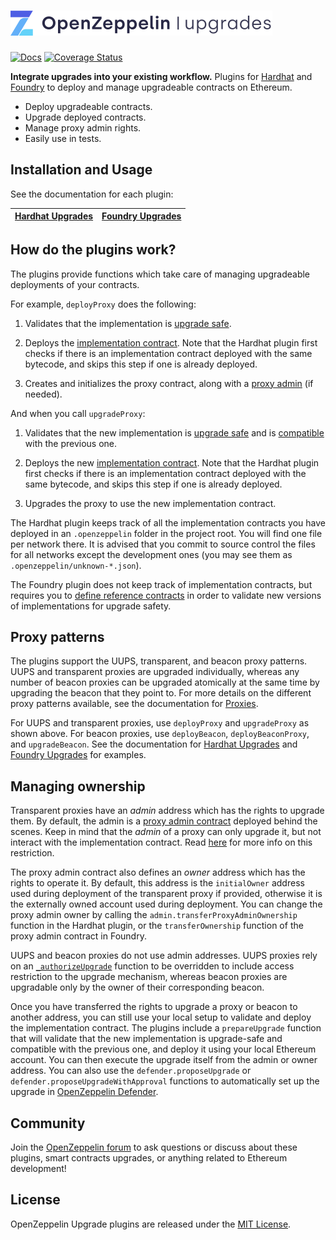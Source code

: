 # <img src="assets/banner.svg" alt="OpenZeppelin Upgrades" height="40px">

[![Docs](https://img.shields.io/badge/docs-%F0%9F%93%84-blue)](https://docs.openzeppelin.com/upgrades-plugins)
[![Coverage Status](https://codecov.io/gh/OpenZeppelin/openzeppelin-upgrades/graph/badge.svg)](https://codecov.io/gh/OpenZeppelin/openzeppelin-upgrades)

**Integrate upgrades into your existing workflow.** Plugins for [Hardhat](https://hardhat.org/) and [Foundry](https://github.com/foundry-rs/foundry) to deploy and manage upgradeable contracts on Ethereum.

- Deploy upgradeable contracts.
- Upgrade deployed contracts.
- Manage proxy admin rights.
- Easily use in tests.

## Installation and Usage

See the documentation for each plugin:

| [Hardhat Upgrades](./packages/plugin-hardhat/README.md)| [Foundry Upgrades](https://github.com/OpenZeppelin/openzeppelin-foundry-upgrades) |
|-|-|

## How do the plugins work?

The plugins provide functions which take care of managing upgradeable deployments of your contracts.

For example, `deployProxy` does the following:

1. Validates that the implementation is [upgrade safe](https://docs.openzeppelin.com/upgrades-plugins/faq#what-does-it-mean-for-a-contract-to-be-upgrade-safe).

2. Deploys the [implementation contract](https://docs.openzeppelin.com/upgrades-plugins/faq#what-is-an-implementation-contract). Note that the Hardhat plugin first checks if there is an implementation contract deployed with the same bytecode, and skips this step if one is already deployed.

3. Creates and initializes the proxy contract, along with a [proxy admin](https://docs.openzeppelin.com/upgrades-plugins/faq#what-is-a-proxy-admin) (if needed).

And when you call `upgradeProxy`:

1. Validates that the new implementation is [upgrade safe](https://docs.openzeppelin.com/upgrades-plugins/faq#what-does-it-mean-for-a-contract-to-be-upgrade-safe) and is [compatible](https://docs.openzeppelin.com/upgrades-plugins/faq#what-does-it-mean-for-an-implementation-to-be-compatible) with the previous one.

2. Deploys the new [implementation contract](https://docs.openzeppelin.com/upgrades-plugins/faq#what-is-an-implementation-contract). Note that the Hardhat plugin first checks if there is an implementation contract deployed with the same bytecode, and skips this step if one is already deployed.

3. Upgrades the proxy to use the new implementation contract.

The Hardhat plugin keeps track of all the implementation contracts you have deployed in an `.openzeppelin` folder in the project root. You will find one file per network there. It is advised that you commit to source control the files for all networks except the development ones (you may see them as `.openzeppelin/unknown-*.json`).

The Foundry plugin does not keep track of implementation contracts, but requires you to [define reference contracts](https://github.com/OpenZeppelin/openzeppelin-foundry-upgrades?tab=readme-ov-file#before-running) in order to validate new versions of implementations for upgrade safety.

## Proxy patterns

The plugins support the UUPS, transparent, and beacon proxy patterns. UUPS and transparent proxies are upgraded individually, whereas any number of beacon proxies can be upgraded atomically at the same time by upgrading the beacon that they point to. For more details on the different proxy patterns available, see the documentation for [Proxies](https://docs.openzeppelin.com/contracts/api/proxy).

For UUPS and transparent proxies, use `deployProxy` and `upgradeProxy` as shown above. For beacon proxies, use `deployBeacon`, `deployBeaconProxy`, and `upgradeBeacon`. See the documentation for [Hardhat Upgrades](./packages/plugin-hardhat/README.md) and [Foundry Upgrades](https://github.com/OpenZeppelin/openzeppelin-foundry-upgrades) for examples.

## Managing ownership

Transparent proxies have an _admin_ address which has the rights to upgrade them. By default, the admin is a [proxy admin contract](https://docs.openzeppelin.com/upgrades-plugins/faq#what-is-a-proxy-admin) deployed behind the scenes. Keep in mind that the _admin_ of a proxy can only upgrade it, but not interact with the implementation contract. Read [here](https://docs.openzeppelin.com/upgrades-plugins/proxies#transparent-proxies-and-function-clashes) for more info on this restriction.

The proxy admin contract also defines an _owner_ address which has the rights to operate it. By default, this address is the `initialOwner` address used during deployment of the transparent proxy if provided, otherwise it is the externally owned account used during deployment. You can change the proxy admin owner by calling the `admin.transferProxyAdminOwnership` function in the Hardhat plugin, or the `transferOwnership` function of the proxy admin contract in Foundry.

UUPS and beacon proxies do not use admin addresses. UUPS proxies rely on an [`_authorizeUpgrade`](https://docs.openzeppelin.com/contracts/api/proxy#UUPSUpgradeable-_authorizeUpgrade-address-) function to be overridden to include access restriction to the upgrade mechanism, whereas beacon proxies are upgradable only by the owner of their corresponding beacon.

Once you have transferred the rights to upgrade a proxy or beacon to another address, you can still use your local setup to validate and deploy the implementation contract. The plugins include a `prepareUpgrade` function that will validate that the new implementation is upgrade-safe and compatible with the previous one, and deploy it using your local Ethereum account. You can then execute the upgrade itself from the admin or owner address. You can also use the `defender.proposeUpgrade` or `defender.proposeUpgradeWithApproval` functions to automatically set up the upgrade in [OpenZeppelin Defender](https://www.openzeppelin.com/defender).

## Community

Join the [OpenZeppelin forum](https://forum.openzeppelin.com/) to ask questions or discuss about these plugins, smart contracts upgrades, or anything related to Ethereum development!

## License

OpenZeppelin Upgrade plugins are released under the [MIT License](LICENSE).
